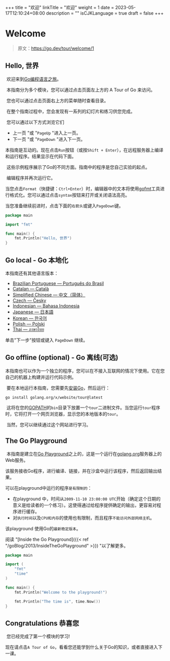 +++
title = "欢迎"
linkTitle = "欢迎"
weight = 1
date = 2023-05-17T12:10:24+08:00
description = ""
isCJKLanguage = true
draft = false
+++
# Welcome

> 原文：https://go.dev/tour/welcome/1

## Hello, 世界

​	欢迎来到[Go编程语言之旅](https://go.dev/)。

​	本指南分为多个模块，您可以通过点击页面左上方的 A Tour of Go 来访问。

​	您也可以通过点击页面右上方的菜单随时查看目录。

​	在整个指南过程中，您会发现有一系列的幻灯片和练习供您完成。

​	您可以通过以下方式浏览它们

- 上一页 "或 "`PageUp` "进入上一页。
- 下一页 "或 "`PageDown` "进入下一页。

​	本指南是互动的。现在点击`Run`按钮（或按`Shift + Enter`），在远程服务器上编译和运行程序。结果显示在代码下面。

​	这些示例程序展示了Go的不同方面。指南中的程序是您自己实验的起点。

​	编辑程序并再次运行它。

​	当您点击`Format`（快捷键：`Ctrl+Enter`）时，编辑器中的文本将使用[gofmt](https://go.dev/cmd/gofmt/)工具进行格式化。您可以通过点击`syntax`按钮来打开或关闭语法高亮。

​	当您准备继续前进时，点击下面的`右箭头`或键入`PageDown`键。

```go 
package main

import "fmt"

func main() {
	fmt.Println("Hello, 世界")
}
```

## Go local - Go 本地化

 本指南还有其他语言版本：

- [Brazilian Portuguese — Português do Brasil](https://go-tour-br.appspot.com/)
- [Catalan — Català](https://go-tour-ca.appspot.com/)
- [Simplified Chinese — 中文（简体）](https://tour.go-zh.org/)
- [Czech — Česky](https://go-tour-cz.appspot.com/)
- [Indonesian — Bahasa Indonesia](https://go-tour-id2.appspot.com/)
- [Japanese — 日本語](https://go-tour-jp.appspot.com/)
- [Korean — 한국어](https://go-tour-ko.appspot.com/)
- [Polish — Polski](https://go-tour-pl1.appspot.com/)
- [Thai — ภาษาไทย](https://go-tour-th.appspot.com/)

单击"下一步"按钮或键入 `PageDown` 继续。

##  Go offline (optional) - Go 离线(可选)

​	本指南也可以作为一个独立的程序，您可以在不接入互联网的情况下使用。它在您自己的机器上构建并运行代码示例。

​	要在本地运行本指南，您需要先[安装Go](../../GettingStarted/InstallingGo)，然后运行：

```
go install golang.org/x/website/tour@latest
```

​	这将在您的[GOPATH](https://go.dev/cmd/go/#hdr-GOPATH_and_Modules)的`bin`目录下放置一个`tour`二进制文件。当您运行`tour`程序时，它将打开一个网页浏览器，显示您的本地版本的`tour`。

​	当然，您可以继续通过这个网站进行学习。

##  The Go Playground

​	本指南是建立在[Go Playground](https://play.golang.org/)之上的，这是一个运行在[golang.org](https://go.dev/)服务器上的Web服务。

​	该服务接收Go程序，进行编译、链接，并在沙盒中运行该程序，然后返回输出结果。

可以在playground中运行的程序`是有限制的`：

- 在playground 中，时间从`2009-11-10 23:00:00 UTC`开始（确定这个日期的意义是给读者的一个练习）。这使得通过给程序提供确定的输出，更容易对程序进行缓存。
- 对`执行时间`以及`CPU和内存`的使用也有限制，而且程序`不能访问外部网络主机`。

该playground 使用Go的`最新稳定版本`。

阅读 "[Inside the Go Playground]({{< ref "/goBlog/2013/InsideTheGoPlayground" >}}) "以了解更多。

```go 
package main

import (
	"fmt"
	"time"
)

func main() {
	fmt.Println("Welcome to the playground!")

	fmt.Println("The time is", time.Now())
}
```



## Congratulations 恭喜您

​	您已经完成了第一个模块的学习!

​	现在请点击`A Tour of Go`，看看您还能学到什么关于Go的知识，或者直接进入下一课。


